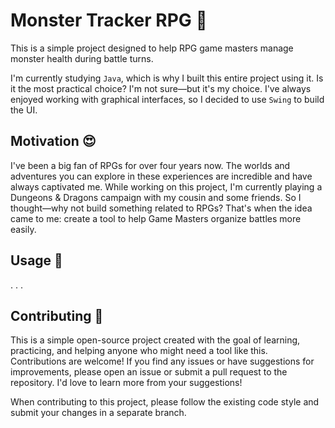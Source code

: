 # Monster Tracker RPG 🎲
This is a simple project designed to help RPG game masters manage monster health during battle turns.

I'm currently studying `Java`, which is why I built this entire project using it. Is it the most practical choice? I'm not sure—but it's my choice. I've always enjoyed working with graphical interfaces, so I decided to use `Swing` to build the UI.  

## Motivation 😍
I've been a big fan of RPGs for over four years now. The worlds and adventures you can explore in these experiences are incredible and have always captivated me. While working on this project, I'm currently playing a Dungeons & Dragons campaign with my cousin and some friends. So I thought—why not build something related to RPGs? That's when the idea came to me: create a tool to help Game Masters organize battles more easily.

## Usage 📃
. . .

## Contributing 🚀
This is a simple open-source project created with the goal of learning, practicing, and helping anyone who might need a tool like this. Contributions are welcome! If you find any issues or have suggestions for improvements, please open an issue or submit a pull request to the repository. I'd love to learn more from your suggestions!

When contributing to this project, please follow the existing code style and submit your changes in a separate branch.
